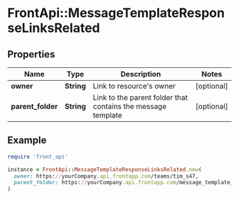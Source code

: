 # FrontApi::MessageTemplateResponseLinksRelated

## Properties

| Name | Type | Description | Notes |
| ---- | ---- | ----------- | ----- |
| **owner** | **String** | Link to resource&#39;s owner | [optional] |
| **parent_folder** | **String** | Link to the parent folder that contains the message template | [optional] |

## Example

```ruby
require 'front_api'

instance = FrontApi::MessageTemplateResponseLinksRelated.new(
  owner: https://yourCompany.api.frontapp.com/teams/tim_s47,
  parent_folder: https://yourCompany.api.frontapp.com/message_template_folders/rsf_g2
)
```

